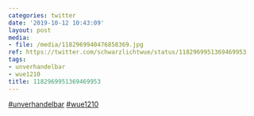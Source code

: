 ```yaml
---
categories: twitter
date: '2019-10-12 10:43:09'
layout: post
media:
- file: /media/1182969940476858369.jpg
ref: https://twitter.com/schwarzlichtwue/status/1182969951369469953
tags:
- unverhandelbar
- wue1210
title: 1182969951369469953
---
```

[#unverhandelbar](/t/unverhandelbar) [#wue1210](/t/wue1210) 